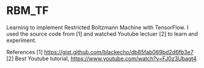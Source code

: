 # RBM_TF
Learning to implement Restricted Boltzmann Machine with TensorFlow. I used the source code from [1] and watched Youtube lectuer [2] to learn and experiment. 

References
[1] https://gist.github.com/blackecho/db85fab069bd2d6fb3e7 
[2] Best Youtube tutorial, https://www.youtube.com/watch?v=FJ0z3Ubagt4
